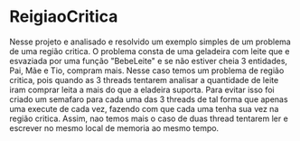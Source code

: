 # ReigiaoCritica
  Nesse projeto e analisado e resolvido um exemplo simples de um problema de uma região critica. O problema consta de uma geladeira com leite que e esvaziada por uma função "BebeLeite" e se não estiver cheia 3 entidades, Pai, Mãe e Tio, compram mais. Nesse caso temos um problema de região critica, pois quando as 3 threads tentarem analisar a quantidade de leite iram comprar leita a mais do que a eladeira suporta. 
  Para evitar isso foi criado um semafaro para cada uma das 3 threads de tal forma que apenas uma execute de cada vez, fazendo com que cada uma tenha sua vez na região critica. Assim, nao temos mais o caso de duas thread tentarem ler e escrever no mesmo local de memoria ao mesmo tempo.
